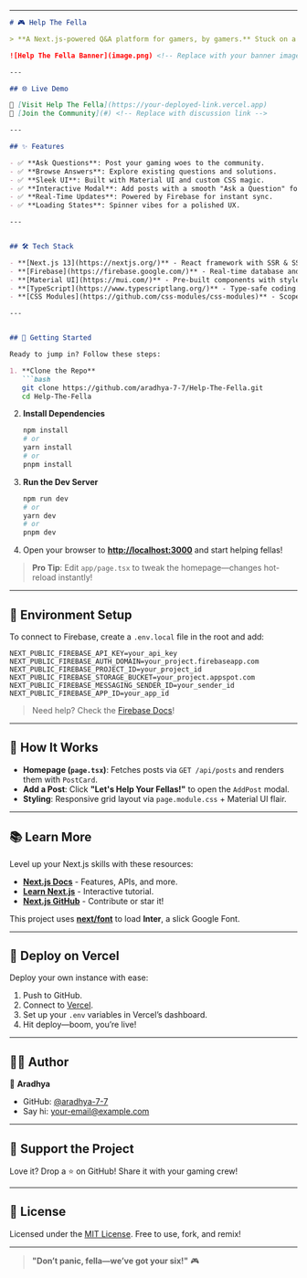 
---

```md
# 🎮 Help The Fella

> **A Next.js-powered Q&A platform for gamers, by gamers.** Stuck on a boss? Lost in settings? Diving into eSports? Ask away—your gaming fellas are here to help! 💪

![Help The Fella Banner](image.png) <!-- Replace with your banner image -->

---

## 🌐 Live Demo

🔗 [Visit Help The Fella](https://your-deployed-link.vercel.app)  
💬 [Join the Community](#) <!-- Replace with discussion link -->

---

## ✨ Features

- ✅ **Ask Questions**: Post your gaming woes to the community.
- ✅ **Browse Answers**: Explore existing questions and solutions.
- ✅ **Sleek UI**: Built with Material UI and custom CSS magic.
- ✅ **Interactive Modal**: Add posts with a smooth "Ask a Question" form.
- ✅ **Real-Time Updates**: Powered by Firebase for instant sync.
- ✅ **Loading States**: Spinner vibes for a polished UX.

---


## 🛠️ Tech Stack

- **[Next.js 13](https://nextjs.org/)** - React framework with SSR & SSG goodness.
- **[Firebase](https://firebase.google.com/)** - Real-time database and auth.
- **[Material UI](https://mui.com/)** - Pre-built components with style.
- **[TypeScript](https://www.typescriptlang.org/)** - Type-safe coding.
- **[CSS Modules](https://github.com/css-modules/css-modules)** - Scoped styling FTW.

---


## 🚀 Getting Started

Ready to jump in? Follow these steps:

1. **Clone the Repo**
   ```bash
   git clone https://github.com/aradhya-7-7/Help-The-Fella.git
   cd Help-The-Fella
   ```

2. **Install Dependencies**
   ```bash
   npm install
   # or
   yarn install
   # or
   pnpm install
   ```

3. **Run the Dev Server**
   ```bash
   npm run dev
   # or
   yarn dev
   # or
   pnpm dev
   ```

4. Open your browser to **[http://localhost:3000](http://localhost:3000)** and start helping fellas!

> **Pro Tip**: Edit `app/page.tsx` to tweak the homepage—changes hot-reload instantly!

---

## 🔑 Environment Setup

To connect to Firebase, create a `.env.local` file in the root and add:

```env
NEXT_PUBLIC_FIREBASE_API_KEY=your_api_key
NEXT_PUBLIC_FIREBASE_AUTH_DOMAIN=your_project.firebaseapp.com
NEXT_PUBLIC_FIREBASE_PROJECT_ID=your_project_id
NEXT_PUBLIC_FIREBASE_STORAGE_BUCKET=your_project.appspot.com
NEXT_PUBLIC_FIREBASE_MESSAGING_SENDER_ID=your_sender_id
NEXT_PUBLIC_FIREBASE_APP_ID=your_app_id
```

> Need help? Check the [Firebase Docs](https://firebase.google.com/docs)!

---

## 🎨 How It Works

- **Homepage (`page.tsx`)**: Fetches posts via `GET /api/posts` and renders them with `PostCard`.
- **Add a Post**: Click **"Let's Help Your Fellas!"** to open the `AddPost` modal.
- **Styling**: Responsive grid layout via `page.module.css` + Material UI flair.

---

## 📚 Learn More

Level up your Next.js skills with these resources:
- **[Next.js Docs](https://nextjs.org/docs)** - Features, APIs, and more.
- **[Learn Next.js](https://nextjs.org/learn)** - Interactive tutorial.
- **[Next.js GitHub](https://github.com/vercel/next.js/)** - Contribute or star it!

This project uses **[next/font](https://nextjs.org/docs/basic-features/font-optimization)** to load **Inter**, a slick Google Font.

---

## 🚀 Deploy on Vercel

Deploy your own instance with ease:
1. Push to GitHub.
2. Connect to [Vercel](https://vercel.com/).
3. Set up your `.env` variables in Vercel’s dashboard.
4. Hit deploy—boom, you’re live!

---

## 👨‍💻 Author

👤 **Aradhya**  
- GitHub: [@aradhya-7-7](https://github.com/aradhya-7-7)  
- Say hi: [your-email@example.com](mailto:your-email@example.com) <!-- Add your email -->

---

## 💪 Support the Project

Love it? Drop a ⭐️ on GitHub! Share it with your gaming crew!

---

## 📜 License

Licensed under the [MIT License](LICENSE). Free to use, fork, and remix!

---

> **"Don’t panic, fella—we’ve got your six!"** 🎮
